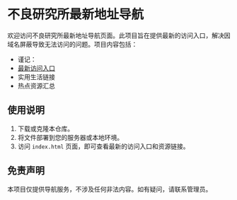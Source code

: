 # 不良研究所最新地址导航

欢迎访问不良研究所最新地址导航页面。此项目旨在提供最新的访问入口，解决因域名屏蔽导致无法访问的问题。项目内容包括：


- 谨记： <li><a href="ldhdizhi.github.io" target="_blank">最新访问入口</a></li>
- 实用生活链接
- 热点资源汇总


## 使用说明

1. 下载或克隆本仓库。
2. 将文件部署到您的服务器或本地环境。
3. 访问 `index.html` 页面，即可查看最新的访问入口和资源链接。

## 免责声明

本项目仅提供导航服务，不涉及任何非法内容。如有疑问，请联系管理员。
